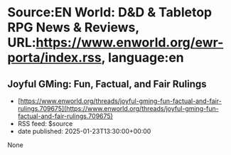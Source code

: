 # Source:EN World: D&D & Tabletop RPG News & Reviews, URL:https://www.enworld.org/ewr-porta/index.rss, language:en

## Joyful GMing: Fun, Factual, and Fair Rulings
 - [https://www.enworld.org/threads/joyful-gming-fun-factual-and-fair-rulings.709675](https://www.enworld.org/threads/joyful-gming-fun-factual-and-fair-rulings.709675)
 - RSS feed: $source
 - date published: 2025-01-23T13:30:00+00:00

None


